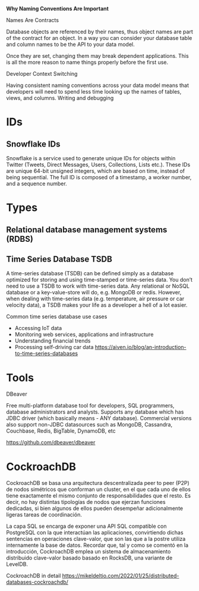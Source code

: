 
**Why Naming Conventions Are Important**

Names Are Contracts

Database objects are referenced by their names, thus object names are part of the contract for an object. In a way you can consider your database table and column names to be the API to your data model.

Once they are set, changing them may break dependent applications. This is all the more reason to name things properly before the first use.


Developer Context Switching

Having consistent naming conventions across your data model means that developers will need to spend less time looking up the names of tables, views, and columns. Writing and debugging 

# IDs

## Snowflake IDs

Snowflake is a service used to generate unique IDs for objects within Twitter (Tweets, Direct Messages, Users, Collections, Lists etc.). These IDs are unique 64-bit unsigned integers, which are based on time, instead of being sequential. The full ID is composed of a timestamp, a worker number, and a sequence number.

# Types

## Relational database management systems (RDBS)

## Time Series Database TSDB

A time-series database (TSDB) can be defined simply as a database optimized for storing and using time-stamped or time-series data. You don’t need to use a TSDB to work with time-series data. Any relational or NoSQL database or a key-value-store will do, e.g. MongoDB or redis. However, when dealing with time-series data (e.g. temperature, air pressure or car velocity data), a TSDB makes your life as a developer a hell of a lot easier.


Common time series database use cases
- Accessing IoT data
- Monitoring web services, applications and infrastructure
- Understanding financial trends
- Processing self-driving car data
https://aiven.io/blog/an-introduction-to-time-series-databases

# Tools


DBeaver

Free multi-platform database tool for developers, SQL programmers, database administrators and analysts.
Supports any database which has JDBC driver (which basically means - ANY database). Commercial versions also support non-JDBC datasources such as MongoDB, Cassandra, Couchbase, Redis, BigTable, DynamoDB, etc


https://github.com/dbeaver/dbeaver


# CockroachDB

CockroachDB se basa una arquitectura descentralizada peer to peer (P2P) de nodos simétricos que conforman un cluster, en el que cada uno de ellos tiene exactamente el mismo conjunto de responsabilidades que el resto. Es decir, no hay distintas tipologías de nodos que ejerzan funciones dedicadas, si bien algunos de ellos pueden desempeñar adicionalmente ligeras tareas de coordinación.


La capa SQL se encarga de exponer una API SQL compatible con PostgreSQL con la que interactúan las aplicaciones, convirtiendo dichas sentencias en operaciones clave-valor, que son las que a la postre utiliza internamente la base de datos. Recordar que, tal y como se comentó en la introducción, CockroachDB emplea un sistema de almacenamiento distribuido clave-valor basado basado en RocksDB, una variante de LevelDB.


CockroachDB in detail
https://mikeldeltio.com/2022/01/25/distributed-databases-cockroachdb/